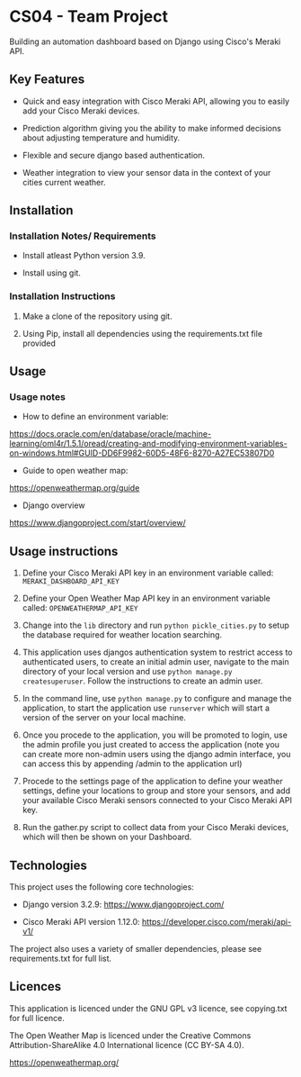 # CS04 - Team Project

Building an automation dashboard based on Django using Cisco's Meraki API.

## Key Features

* Quick and easy integration with Cisco Meraki API, allowing you to easily add your Cisco Meraki devices.

* Prediction algorithm giving you the ability to make informed decisions about adjusting temperature and humidity.

* Flexible and secure django based authentication.

* Weather integration to view your sensor data in the context of your cities current weather.

## Installation

### Installation Notes/ Requirements

* Install atleast Python version 3.9.

* Install using git.

### Installation Instructions

1. Make a clone of the repository using git.

2. Using Pip, install all dependencies using the requirements.txt file provided

## Usage

### Usage notes

* How to define an environment variable:

https://docs.oracle.com/en/database/oracle/machine-learning/oml4r/1.5.1/oread/creating-and-modifying-environment-variables-on-windows.html#GUID-DD6F9982-60D5-48F6-8270-A27EC53807D0

* Guide to open weather map:

https://openweathermap.org/guide

* Django overview

https://www.djangoproject.com/start/overview/

## Usage instructions

1. Define your Cisco Meraki API key in an environment variable called: `MERAKI_DASHBOARD_API_KEY`

2. Define your Open Weather Map API key in an environment variable called: `OPENWEATHERMAP_API_KEY`

3. Change into the `lib` directory and run `python pickle_cities.py` to setup the database required for weather location searching.

4. This application uses djangos authentication system to restrict access to authenticated users, to create an initial admin user, navigate to the main directory of your local version and use `python manage.py createsuperuser`. Follow the instructions to create an admin user.

5. In the command line, use `python manage.py` to configure and manage the application, to start the application use `runserver` which will start a version of the server on your local machine.

6. Once you procede to the application, you will be promoted to login, use the admin profile you just created to access the application (note you can create more non-admin users using the django admin interface, you can access this by appending /admin to the application url)

7. Procede to the settings page of the application to define your weather settings, define your locations to group and store your sensors, and add your available Cisco Meraki sensors connected to your Cisco Meraki API key.

7. Run the gather.py script to collect data from your Cisco Meraki devices, which will then be shown on your Dashboard.

## Technologies

This project uses the following core technologies:

* Django version 3.2.9: https://www.djangoproject.com/

* Cisco Meraki API version 1.12.0: https://developer.cisco.com/meraki/api-v1/

The project also uses a variety of smaller dependencies, please see requirements.txt for full list.

## Licences

This application is licenced under the GNU GPL v3 licence, see copying.txt for full licence.

The Open Weather Map is licenced under the Creative Commons Attribution-ShareAlike 4.0 International licence (CC BY-SA 4.0).

https://openweathermap.org/
